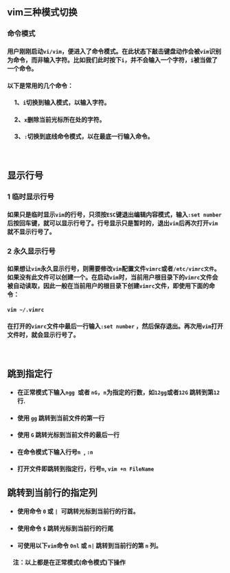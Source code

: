 ## vim三种模式切换
### 命令模式 
#### 用户刚刚启动```vi/vim```，便进入了命令模式。在此状态下敲击键盘动作会被```vim```识别为命令，而非输入字符。比如我们此时按下```i```，并不会输入一个字符，```i```被当做了一个命令。
#### 以下是常用的几个命令：
#### &nbsp;&nbsp;&nbsp;&nbsp; 1、```i```切换到输入模式，以输入字符。
#### &nbsp;&nbsp;&nbsp;&nbsp; 2、```x```删除当前光标所在处的字符。
#### &nbsp;&nbsp;&nbsp;&nbsp; 3、```:```切换到底线命令模式，以在最底一行输入命令。
<br/>

## 显示行号
### 1 临时显示行号
#### 如果只是临时显示```vim```的行号，只须按```ESC```键退出编辑内容模式，输入```:set number```后按回车键，就可以显示行号了。行号显示只是暂时的，退出```vim```后再次打开```vim```就不显示行号了。 

### 2 永久显示行号
#### 如果想让```vim```永久显示行号，则需要修改```vim```配置文件```vimrc```或者```/etc/vimrc文件```。如果没有此文件可以创建一个。在启动```vim```时，当前用户根目录下的```vimrc```文件会被自动读取，因此一般在当前用户的根目录下创建```vimrc```文件，即使用下面的命令：
#### ```vim ~/.vimrc```
#### 在打开的```vimrc```文件中最后一行输入```:set number``` ，然后保存退出。再次用```vim```打开文件时，就会显示行号了。
<br/>

## 跳到指定行
+ #### 在正常模式下输入```ngg ```或者 ```nG```，```n```为指定的行数，如```12gg```或者```12G``` 跳转到第```12```行.
+ #### 使用 ```gg``` 跳转到当前文件的第一行
+ #### 使用 ```G``` 跳转光标到当前文件的最后一行
+ #### 在命令模式下输入行号```n ```, ```:n```
+ #### 打开文件即跳转到指定行，行号```n```, ```vim +n FileName```

## 跳转到当前行的指定列
+ #### 使用命令 ```0``` 或 ```| ```可跳转光标到当前行的行首。
+ #### 使用命令 ```$``` 跳转光标到当前行的行尾
+ #### 可使用以下```vim```命令 ```0nl``` 或 ```n|``` 跳转到当前行的第 ```n``` 列。
#### &nbsp;&nbsp;&nbsp;&nbsp;注：以上都是在正常模式(命令模式)下操作





